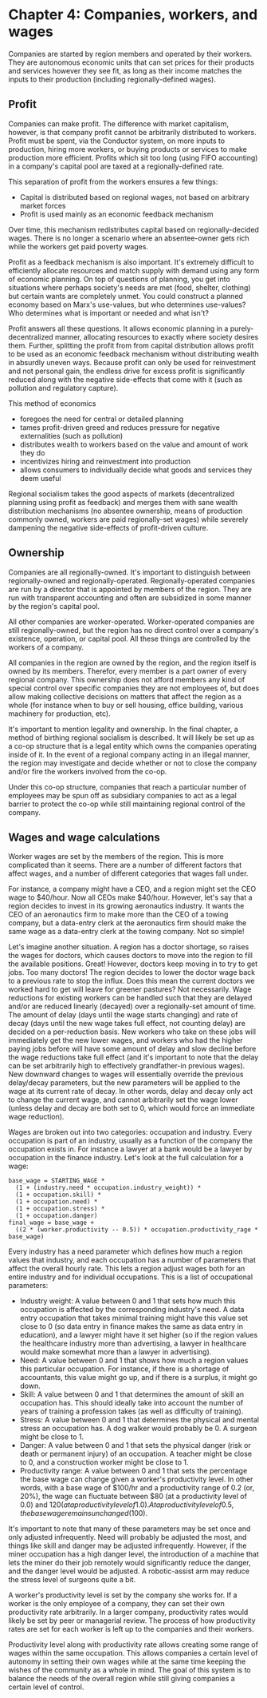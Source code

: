 # Chapter 4: Companies, workers, and wages

Companies are started by region members and operated by their workers. They are autonomous economic units that can set prices for their products and services however they see fit, as long as their income matches the inputs to their production (including regionally-defined wages).

## Profit

Companies can make profit. The difference with market capitalism, however, is that company profit cannot be arbitrarily distributed to workers. Profit must be spent, via the Conductor system, on more inputs to production, hiring more workers, or buying products or services to make production more efficient. Profits which sit too long (using FIFO accounting) in a company's capital pool are taxed at a regionally-defined rate.

This separation of profit from the workers ensures a few things:

- Capital is distributed based on regional wages, not based on arbitrary market forces
- Profit is used mainly as an economic feedback mechanism

Over time, this mechanism redistributes capital based on regionally-decided wages. There is no longer a scenario where an absentee-owner gets rich while the workers get paid poverty wages.

Profit as a feedback mechanism is also important. It's extremely difficult to efficiently allocate resources and match supply with demand using any form of economic planning. On top of questions of planning, you get into situations where perhaps society's needs are met (food, shelter, clothing) but certain wants are completely unmet. You could construct a planned economy based on Marx's use-values, but who determines use-values? Who determines what is important or needed and what isn't?

Profit answers all these questions. It allows economic planning in a purely-decentralized manner, allocating resources to exactly where society desires them. Further, splitting the profit from from capital distribution allows profit to be used as an economic feedback mechanism without distributing wealth in absurdly uneven ways. Because profit can only be used for reinvestment and not personal gain, the endless drive for excess profit is significantly reduced along with the negative side-effects that come with it (such as pollution and regulatory capture).

This method of economics

- foregoes the need for central or detailed planning
- tames profit-driven greed and reduces pressure for negative externalities (such as pollution)
- distributes wealth to workers based on the value and amount of work they do
- incentivizes hiring and reinvestment into production
- allows consumers to individually decide what goods and services they deem useful

Regional socialism takes the good aspects of markets (decentralized planning using profit as feedback) and merges them with sane wealth distribution mechanisms (no absentee ownership, means of production commonly owned, workers are paid regionally-set wages) while severely dampening the negative side-effects of profit-driven culture.

## Ownership

Companies are all regionally-owned. It's important to distinguish between regionally-owned and regionally-operated. Regionally-operated companies are run by a director that is appointed by members of the region. They are run with transparent accounting and often are subsidized in some manner by the region's capital pool.

All other companies are worker-operated. Worker-operated companies are still regionally-owned, but the region has no direct control over a company's existence, operation, or capital pool. All these things are controlled by the workers of a company.

All companies in the region are owned by the region, and the region itself is owned by its members. Therefor, every member is a part owner of every regional company. This ownership does not afford members any kind of special control over specific companies they are not employees of, but does allow making collective decisions on matters that affect the region as a whole (for instance when to buy or sell housing, office building, various machinery for production, etc).

It's important to mention legality and ownership. In the final chapter, a method of birthing regional socialism is described. It will likely be set up as a co-op structure that is a legal entity which owns the companies operating inside of it. In the event of a regional company acting in an illegal manner, the region may investigate and decide whether or not to close the company and/or fire the workers involved from the co-op.

Under this co-op structure, companies that reach a particular number of employees may be spun off as subsidiary companies to act as a legal barrier to protect the co-op while still maintaining regional control of the company.

## Wages and wage calculations

Worker wages are set by the members of the region. This is more complicated than it seems. There are a number of different factors that affect wages, and a number of different categories that wages fall under.

For instance, a company might have a CEO, and a region might set the CEO wage to $40/hour. Now all CEOs make $40/hour. However, let's say that a region decides to invest in its growing aeronautics industry. It wants the CEO of an aeronautics firm to make more than the CEO of a towing company, but a data-entry clerk at the aeronautics firm should make the same wage as a data-entry clerk at the towing company. Not so simple!

Let's imagine another situation. A region has a doctor shortage, so raises the wages for doctors, which causes doctors to move into the region to fill the available positions. Great! However, doctors keep moving in to try to get jobs. Too many doctors! The region decides to lower the doctor wage back to a previous rate to stop the influx. Does this mean the current doctors we worked hard to get will leave for greener pastures? Not necessarily. Wage reductions for existing workers can be handled such that they are delayed and/or are reduced linearly (decayed) over a regionally-set amount of time. The amount of delay (days until the wage starts changing) and rate of decay (days until the new wage takes full effect, not counting delay) are decided on a per-reduction basis. New workers who take on these jobs will immediately get the new lower wages, and workers who had the higher paying jobs before will have some amount of delay and slow decline before the wage reductions take full effect (and it's important to note that the delay can be set arbitrarily high to effectively grandfather-in previous wages). New downward changes to wages will essentially override the previous delay/decay parameters, but the new parameters will be applied to the wage at its current rate of decay. In other words, delay and decay only act to change the current wage, and cannot arbitrarily set the wage lower (unless delay and decay are both set to 0, which would force an immediate wage reduction).

Wages are broken out into two categories: occupation and industry. Every occupation is part of an industry, usually as a function of the company the occupation exists in. For instance a lawyer at a bank would be a lawyer by occupation in the finance industry. Let's look at the full calculation for a wage:

```
base_wage = STARTING_WAGE *
  (1 + (industry.need * occupation.industry_weight)) *
  (1 + occupation.skill) *
  (1 + occupation.need) *
  (1 + occupation.stress) *
  (1 + occupation.danger)
final_wage = base_wage +
  ((2 * (worker.productivity -- 0.5)) * occupation.productivity_rage * base_wage)
```

Every industry has a need parameter which defines how much a region values that industry, and each occupation has a number of parameters that affect the overall hourly rate. This lets a region adjust wages both for an entire industry and for individual occupations. This is a list of occupational parameters:

- Industry weight: A value between 0 and 1 that sets how much this occupation is affected by the corresponding industry's need. A data entry occupation that takes minimal training might have this value set close to 0 (so data entry in finance makes the same as data entry in education), and a lawyer might have it set higher (so if the region values the healthcare industry more than advertising, a lawyer in healthcare would make somewhat more than a lawyer in advertising).
- Need: A value between 0 and 1 that shows how much a region values this particular occupation. For instance, if there is a shortage of accountants, this value might go up, and if there is a surplus, it might go down.
- Skill: A value between 0 and 1 that determines the amount of skill an occupation has. This should ideally take into account the number of years of training a profession takes (as well as difficulty of training).
- Stress: A value between 0 and 1 that determines the physical and mental stress an occupation has. A dog walker would probably be 0. A surgeon might be close to 1.
- Danger: A value between 0 and 1 that sets the physical danger (risk or death or permanent injury) of an occupation. A teacher might be close to 0, and a construction worker might be close to 1.
- Productivity range: A value between 0 and 1 that sets the percentage the base wage can change given a worker's productivity level. In other words, with a base wage of $100/hr and a productivity range of 0.2 (or, 20%), the wage can fluctuate between $80 (at a productivity level of 0.0) and $120 (at a productivity level of 1.0). At a productivity level of 0.5, the base wage remains unchanged ($100).

It's important to note that many of these parameters may be set once and only adjusted infrequently. Need will probably be adjusted the most, and things like skill and danger may be adjusted infrequently. However, if the miner occupation has a high danger level, the introduction of a machine that lets the miner do their job remotely would significantly reduce the danger, and the danger level would be adjusted. A robotic-assist arm may reduce the stress level of surgeons quite a bit.

A worker's productivity level is set by the company she works for. If a worker is the only employee of a company, they can set their own productivity rate arbitrarily. In a larger company, productivity rates would likely be set by peer or managerial review. The process of how productivity rates are set for each worker is left up to the companies and their workers.

Productivity level along with productivity rate allows creating some range of wages within the same occupation. This allows companies a certain level of autonomy in setting their own wages while at the same time keeping the wishes of the community as a whole in mind. The goal of this system is to balance the needs of the overall region while still giving companies a certain level of control.

